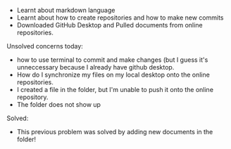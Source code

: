 - Learnt about markdown language
- Learnt about how to create repositories and how to make new commits 
- Downloaded GitHub Desktop and Pulled documents from online repositories. 

Unsolved concerns today: 
- how to use terminal to commit and make changes (but I guess it's unneccessary because I already have github desktop. 
- How do I synchronize my files on my local desktop onto the online repositories. 
- I created a file in the folder, but I'm unable to push it onto the online repository. 
- The folder does not show up

Solved: 
- This previous problem was solved by adding new documents in the folder! 


